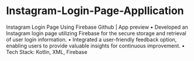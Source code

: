 ﻿# Instagram-Login-Page-Appllication
 Instagram Login Page Using Firebase	Github | App preview
•	Developed an Instagram login page utilizing Firebase for the secure storage and retrieval of user login information.
•	Integrated a user-friendly feedback option, enabling users to provide valuable insights for continuous improvement.
•	Tech Stack: Kotlin, XML, Firebase
